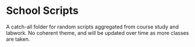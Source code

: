 # School Scripts
A catch-all folder for random scripts aggregated from course study and labwork.  No coherent theme, and will be updated over time as more classes are taken.
